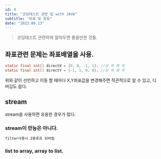 ```yaml
---
id: 0
title: "코딩테스트 관련 팁 with JAVA"
subtitle: "좌표 및 등등"
date: "2023.08.13"
---
```


> 코딩테스트 관련하여 알아두면 좋을만한 것들.

## 좌표관련 문제는 좌표배열을 사용.

```java
static final int[] directX = {0, 0, -1, 1}; //상 하 좌 우
static final int[] directY = {-1, 1, 0, 0}; //상 하 좌 우
```

위와 같이 선언하고 이동 할 때마다 X,Y좌표값을 변경해주면 직관적으로 알 수 있고, 디버깅도 쉽다.

## stream

stream을 사용하면 유용한 경우가 많다.

### stream이 만능은 아니다.

```java
filter사용시 2중루프 되버림
```

### list to array, array to list.
